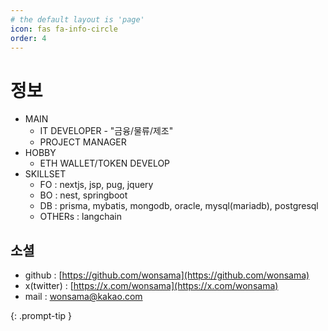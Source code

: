 ```yaml
---
# the default layout is 'page'
icon: fas fa-info-circle
order: 4
---
```


# 정보

- MAIN
  - IT DEVELOPER - "금융/물류/제조"
  - PROJECT MANAGER
- HOBBY
  - ETH WALLET/TOKEN DEVELOP
- SKILLSET
  - FO : nextjs, jsp, pug, jquery
  - BO : nest, springboot
  - DB : prisma, mybatis, mongodb, oracle, mysql(mariadb), postgresql
  - OTHERs : langchain

## 소셜

- github : [https://github.com/wonsama](https://github.com/wonsama)
- x(twitter) : [https://x.com/wonsama](https://x.com/wonsama)
- mail : [wonsama@kakao.com](mailto:wonsama@kakao.com)

{: .prompt-tip }
